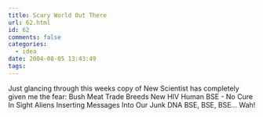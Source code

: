 ```yaml
---
title: Scary World Out There
url: 62.html
id: 62
comments: false
categories:
  - idea
date: 2004-08-05 13:43:49
tags:
---
```


Just glancing through this weeks copy of New Scientist has completely given me the fear: Bush Meat Trade Breeds New HIV Human BSE - No Cure In Sight Aliens Inserting Messages Into Our Junk DNA BSE, BSE, BSE... Wah!